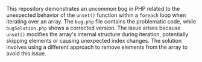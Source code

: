This repository demonstrates an uncommon bug in PHP related to the unexpected behavior of the `unset()` function within a `foreach` loop when iterating over an array.  The `bug.php` file contains the problematic code, while `bugSolution.php` shows a corrected version. The issue arises because `unset()` modifies the array's internal structure during iteration, potentially skipping elements or causing unexpected index changes.  The solution involves using a different approach to remove elements from the array to avoid this issue.